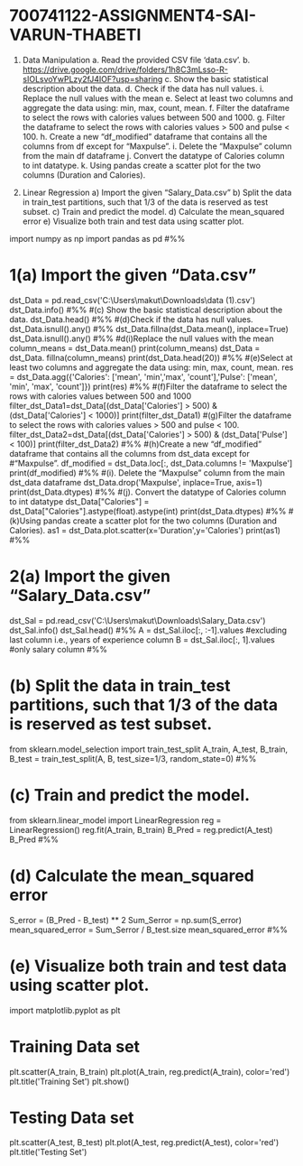 # 700741122-ASSIGNMENT4-SAI-VARUN-THABETI

1. Data Manipulation
a. Read the provided CSV file ‘data.csv’.
b. https://drive.google.com/drive/folders/1h8C3mLsso-R-sIOLsvoYwPLzy2fJ4IOF?usp=sharing
c. Show the basic statistical description about the data.
d. Check if the data has null values.
i. Replace the null values with the mean
e. Select at least two columns and aggregate the data using: min, max, count, mean.
f. Filter the dataframe to select the rows with calories values between 500 and 1000.
g. Filter the dataframe to select the rows with calories values > 500 and pulse < 100.
h. Create a new “df_modified” dataframe that contains all the columns from df except for
“Maxpulse”.
i. Delete the “Maxpulse” column from the main df dataframe
j. Convert the datatype of Calories column to int datatype.
k. Using pandas create a scatter plot for the two columns (Duration and Calories).

2. Linear Regression
a) Import the given “Salary_Data.csv”
b) Split the data in train_test partitions, such that 1/3 of the data is reserved as test subset.
c) Train and predict the model.
d) Calculate the mean_squared error
e) Visualize both train and test data using scatter plot.


import numpy as np
import pandas as pd
#%%
# 1(a) Import the given “Data.csv”
dst_Data = pd.read_csv('C:\\Users\\makut\\Downloads\\data (1).csv')
dst_Data.info()
#%%
#(c) Show the basic statistical description about the data.
dst_Data.head()
#%%
#(d)Check if the data has null values.
dst_Data.isnull().any()
#%%
dst_Data.fillna(dst_Data.mean(), inplace=True)
dst_Data.isnull().any()
#%%
#d(i)Replace the null values with the mean
column_means = dst_Data.mean()
print(column_means)
dst_Data = dst_Data. fillna(column_means)
print(dst_Data.head(20))
#%%
#(e)Select at least two columns and aggregate the data using: min, max, count, mean.
res = dst_Data.agg({'Calories': ['mean', 'min','max', 'count'],'Pulse': ['mean', 'min', 'max', 'count']})
print(res)
#%%
#(f)Filter the dataframe to select the rows with calories values between 500 and 1000
filter_dst_Data1=dst_Data[(dst_Data['Calories'] > 500) & (dst_Data['Calories'] < 1000)]
print(filter_dst_Data1)
#(g)Filter the dataframe to select the rows with calories values > 500 and pulse < 100.
filter_dst_Data2=dst_Data[(dst_Data['Calories'] > 500) & (dst_Data['Pulse'] < 100)]
print(filter_dst_Data2)
#%%
#(h)Create a new “df_modified” dataframe that contains all the columns from dst_data except for
#“Maxpulse”.
df_modified = dst_Data.loc[:, dst_Data.columns != 'Maxpulse']
print(df_modified)
#%%
#(i). Delete the “Maxpulse” column from the main dst_data dataframe
dst_Data.drop('Maxpulse', inplace=True, axis=1)
print(dst_Data.dtypes)
#%%
#(j). Convert the datatype of Calories column to int datatype
dst_Data["Calories"] = dst_Data["Calories"].astype(float).astype(int)
print(dst_Data.dtypes)
#%%
#(k)Using pandas create a scatter plot for the two columns (Duration and Calories).
as1 = dst_Data.plot.scatter(x='Duration',y='Calories')
print(as1)
#%%
# 2(a) Import the given “Salary_Data.csv”
dst_Sal = pd.read_csv('C:\\Users\\makut\\Downloads\\Salary_Data.csv')
dst_Sal.info()
dst_Sal.head()
#%%
A = dst_Sal.iloc[:, :-1].values   #excluding last column i.e., years of experience column
B = dst_Sal.iloc[:, 1].values     #only salary column
#%%
# (b) Split the data in train_test partitions, such that 1/3 of the data is reserved as test subset.
from sklearn.model_selection import train_test_split 
A_train, A_test, B_train, B_test = train_test_split(A, B, test_size=1/3, random_state=0)
#%%
# (c) Train and predict the model.
from sklearn.linear_model import LinearRegression
reg = LinearRegression()
reg.fit(A_train, B_train)
B_Pred = reg.predict(A_test)
B_Pred
#%%
# (d) Calculate the mean_squared error
S_error = (B_Pred - B_test) ** 2
Sum_Serror = np.sum(S_error)
mean_squared_error = Sum_Serror / B_test.size
mean_squared_error
#%%
# (e) Visualize both train and test data using scatter plot.
import matplotlib.pyplot as plt
# Training Data set
plt.scatter(A_train, B_train)
plt.plot(A_train, reg.predict(A_train), color='red')
plt.title('Training Set')
plt.show()

# Testing Data set
plt.scatter(A_test, B_test)
plt.plot(A_test, reg.predict(A_test), color='red')
plt.title('Testing Set')
